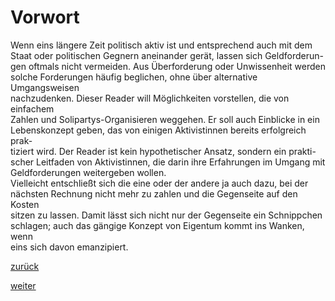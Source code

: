 # Vorwort

<!-- Vorwort.png -->
  
Wenn eins längere Zeit politisch aktiv ist und entsprechend auch mit dem  
Staat oder politischen Gegnern aneinander gerät, lassen sich Geldforderun-  
gen oftmals nicht vermeiden. Aus Überforderung oder Unwissenheit werden  
solche Forderungen häufig beglichen, ohne über alternative Umgangsweisen  
nachzudenken. Dieser Reader will Möglichkeiten vorstellen, die von einfachem  
Zahlen und Solipartys-Organisieren weggehen. Er soll auch Einblicke in ein  
Lebenskonzept geben, das von einigen Aktivistinnen bereits erfolgreich prak-  
tiziert wird. Der Reader ist kein hypothetischer Ansatz, sondern ein prakti-  
scher Leitfaden von Aktivistinnen, die darin ihre Erfahrungen im Umgang mit  
Geldforderungen weitergeben wollen.  
Vielleicht entschließt sich die eine oder der andere ja auch dazu, bei der  
nächsten Rechnung nicht mehr zu zahlen und die Gegenseite auf den Kosten  
sitzen zu lassen. Damit lässt sich nicht nur der Gegenseite ein Schnippchen  
schlagen; auch das gängige Konzept von Eigentum kommt ins Wanken, wenn  
eins sich davon emanzipiert.

[zurück](zum-sprachgebrauch-in-diesem-reader-2.md)

[weiter](1-ausgangssituation-3.md)
